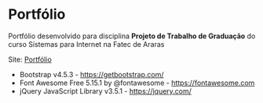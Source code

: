 # Portfólio
Portfólio desenvolvido para disciplina **Projeto de Trabalho de Graduação** do curso Sistemas para Internet na Fatec de Araras

Site: [Portfólio](http://andersonguedes.com.br/)

- Bootstrap v4.5.3 - https://getbootstrap.com/
- Font Awesome Free 5.15.1 by @fontawesome - https://fontawesome.com
- jQuery JavaScript Library v3.5.1 - https://jquery.com/
